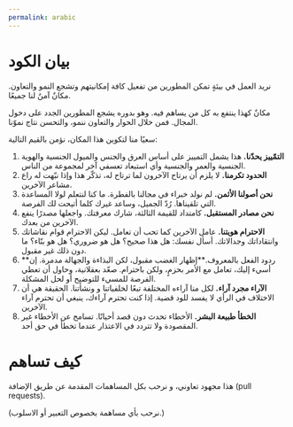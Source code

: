 ```yaml
---
permalink: arabic
---
```

بيان الكود
=============

نريد العمل في بيئةٍ تمكن المطورين من تفعيل كافة إمكانيتهم وتشجع النمو والتعاون. مكانٌ آمنٌ لنا جميعًا.

مكانٌ كهذا ينتفع به كل من يساهم فيه. وهو بدوره يشجع المطورين الجدد على دخول المجال. فمن خلال الحوار والتعاون ننمو، والتحسن نتاج نموّنا.

سعيًا منا لتكوين هذا المكان، نؤمن بالقيم التالية:

1. **التمّييز يحدّنا.** هذا يشمل التمييز على أساس العرق والجنس والميول الجنسية والهوية الجنسية والعمر والجنسية وأي استبعاد تعسفي آخر لمجموعة من الناس.
2. **الحدود تكرمنا.**  لا يلزم أن يرتاح الآخرون لما ترتاح له، تذكّر هذا وإذا نبّهت له راع مشاعر الآخرين.
3. **نحن أصولنا الأثمن.** لم نولد خبراء في مجالنا بالفطرة. ما كنا لنتعلم لولا المساعدة التي تلقيناها. رُدّ الجميل، وساعد غيرك كلما أتيحت لك الفرصة.
4. **نحن مصادر المستقبل.**  كامتداد للقيمة الثالثة، شارك معرفتك. واجعلها مصدرًا ينفع الآخرين من بعدك.
5. **الاحترام هويتنا.** عامل الآخرين كما تحب أن تعامل. ليكن الاحترام قوام نقاشاتك وانتقاداتك وجدالاتك. أسأل نفسك: هل هذا صحيح؟ هل هو ضروري؟ هل هو بنّاء؟ ما دون ذلك غير مقبول.
6. **ردود الفعل بالمعروف.**إظهار الغضب مقبول، لكن البذاءة والجهالة مدمرة. إن أسيء إليك، تعامل مع الأمر بحزمٍ، ولكن باحترام. صعّد بعقلانية، وحاول أن تعطي الفرصة للمسيء للتوضيح أو لحل المشكلة.
7. **الآراء مجرد آراء.** لكل منا آراءه المختلفة تبعًا لخلفياتنا و ونشأتنا. الحقيقة هي أن الاختلاف في الرأي لا يفسد للود قضية. إذا كنت تحترم آراءك، ينبغي أن تحترم آراء الآخرين.
8. **الخطأ طبيعة البشر.** الأخطاء تحدث دون قصد أحيانًا. تسامح عن الأخطاء غير المقصودة ولا تتردد في الاعتذار عندما تخطأ في حق أحد.

كيف تساهم
===========

هذا مجهود تعاوني، و نرحب بكل المساهمات المقدمة عن طريق الإضافة (pull requests).

(نرحب بأي مساهمة بخصوص التعبير أو الاسلوب.)
